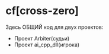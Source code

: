 # cf[cross-zero]
 Здесь ОБЩИЙ код для двух проектов:
 + Проект Arbiter(судьи)
 + Проект ai_cpp_dll(игрока)
